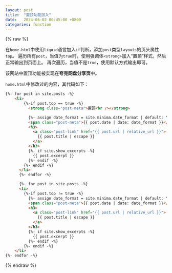 ```yaml
---
layout: post
title:  "置顶功能加入"
date:   2024-06-02 00:45:00 +0800
categories: function
---
```

{% raw %}

在`home.html`中使用`liquid`语言加入`if`判断，添加`post`类型`layouts`的页头属性`top`。
遍历所有`post`，当值为`true`时，使用强调体`<strong>`加入“置顶”样式，然后正常输出到页面上。
再次遍历，当值不是`true`，使用默认方式输出即可。

该网站中置顶功能被实现在**夸克网盘分享页**中。

`home.html`中修改过的内容，其代码如下：

```html
{%- for post in site.posts -%}
    <li>
        {%-if post.top == true -%}
          <strong class="post-meta">置顶<br /></strong>

          {%- assign date_format = site.minima.date_format | default: "%b %-d, %Y" -%}
          <span class="post-meta">{{ post.date | date: date_format }}</span>
          <h3>
            <a class="post-link" href="{{ post.url | relative_url }}">
              {{ post.title | escape }}
            </a>
          </h3>
          {%- if site.show_excerpts -%}
            {{ post.excerpt }}
          {%- endif -%}
        {%- endif -%}
      </li>
      {%- endfor -%}

      {%- for post in site.posts -%}
      <li>
        {%-if post.top != true -%}
          {%- assign date_format = site.minima.date_format | default: "%b %-d, %Y" -%}
          <span class="post-meta">{{ post.date | date: date_format }}</span>
          <h3>
            <a class="post-link" href="{{ post.url | relative_url }}">
              {{ post.title | escape }}
            </a>
          </h3>
          {%- if site.show_excerpts -%}
            {{ post.excerpt }}
          {%- endif -%}
        {%- endif -%}
    </li>
{%- endfor -%}
```

{% endraw %}
